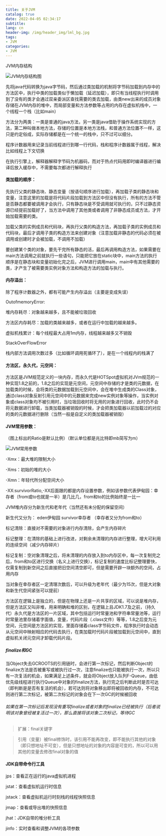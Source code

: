 ```yaml
---
title: 关于JVM
catalog: true
date: 2022-04-05 02:34:17
subtitle: 
lang: cn
header-img: /img/header_img/lml_bg.jpg
tags:
- JVM
categories:
- JVM
---
```


JVM内存结构

![JVM内存结构图](Snipaste_2022-04-20_14-48-49.png)

先将java代码转换为java字节码，然后通过类加载的机制将字节码加载到内存中的方法区中，执行中类的加载类似于懒加载（延迟加载），即只有当线程执行时调用到了没有的类才会通过双亲委派区查找需要的类去加载，由类new出来的成员对象存储在JVM内存的堆中，而局部变量和方法参数等占用的内存在虚拟机栈中，一个线程一个栈（比如main）

方法分为两类：一类是普通的java方法，另一类是java借助于操作系统实现的方法，第二种叫做本地方法，存储的位置是本地方法栈，和普通方法位置不一样，这只是约定俗成，实际存储都是在一个统一的栈中，只不过可以细分。

程序计数器用来记录当前线程进行到哪一行代码，栈和程序计数器属于线程，解决比如线程上下文切换

在执行引擎上，解释器解释字节码为机器码，而对于热点代码用即时编译器进行编译后放入缓存中，不需要每次都进行解释执行

#### 类加载的顺序：

先执行父类的静态块、静态变量（按语句顺序进行加载），再加载子类的静态块和变量，注意这里的加载是将代码片段加载到方法区中但没有执行，所有的方法不管是否静态都要被调用才会执行，只有静态块是不受调用就可执行的，只不过静态资源已经提前加载好了，当方法中调用了其他类或者调用了非静态成员或方法，才开始加载需要的类。

加载父类的实例成员和代码块，再执行父类的构造方法，再加载子类的实例成员和代码块，最后才调用子类的构造方法来创建对象（注意加载非静态的代码必须在被调用或创建时才会被加载，不调用不加载）

要创建某个类的对象，要先干完所有静态的活，最后再调用构造方法，如果需要在main方法调用之前就执行一些语句，只能把它放在static块中，main方法的执行顺序是在静态块和变量初始化完之后，JVM进行调用main，main中有其他需要的类，才产生了被需要类实例对象方法和构造方法的加载与执行。

#### 内存溢出：

除了程序计数器之外，都有可能产生内存溢出（主要是变成失误）

OutofmemoryError:

堆内存耗尽：对象越来越多，且不能被垃圾回收

方法区内存耗尽：加载的类越来越多，或者在运行中加载的越来越多。

虚拟机栈累计：每个线程最大占用1m内存，线程越来越多又不销毁

StackOverFlowError

栈内部方法调用次数过多（比如循环调用死循环了），是在一个线程内的栈满了



#### 方法区，永久代，元空间：

方法区是JVM规范定义的一块内存，而永久代是HOTSpot虚拟机对JVm规范的一种实现1.8之前的，1.8之后的实现是元空间，元空间中存储的才是类的元数据，在加载类的时候，会将类的元数据加载到元空间中，会在堆中生成类的Class对象，通过class对象反射引用元空间中的元数据来完成new实例对象等操作，当实例对象或class对象均不被引用时，当垃圾回收时将无用的对象进行回收，此时仍不会将元数据进行卸载，当类加载器被销毁的时候，才会把类加载器以前加载过的对应的类的元数据进行删除（当然一般是自定义的类加载器被销毁）

#### JVM常用参数：

（图上标出的Ratio是默认比例）（默认单位都是兆比特即mb简写为m）

![JVM常用参数](Snipaste_2022-04-20_17-31-23.png)

-Xmx：最大堆的限制大小

-Xms：初始的堆的大小

-Xmn：年轻代所分配空间大小

-XX:survivorRatio,-XX后面跟的都是内存设置参数，例如该参数代表伊甸园：幸存者（from或to也就是一半）是几比几，from和to的比例始终是一比一

JVM堆内存分为新生代和老年代（当然还有未分配的保留空间）

新生代又分为：	eden伊甸园		survivor幸存者 （幸存者又分为from和to）

标记清除：直接对不需要的对象进行内存清除，会产生内存碎片

标记整理：在清除的基础上进行改进，对剩余未清理的内存进行整理，增大可利用的连续空间（减少内存碎片）

标记复制：空对象清理之后，将未清理的内存放入到to内存区中，每一次复制完之后，from和to区进行交换（名义上进行交换），标记复制的速度比标记整理要快，仅需复制到新空间之后直接把旧空间清空即可，但是需要开辟一块额外的空间，占用内存

当对象在幸存者区一定清理次数后，可以升级为老年代（最少为15次，但是大对象和新生代空间紧张可以提前）



方法区在逻辑上是独立的，但是在物理上还是一片共享的区域，可以说是堆内存，但是方法区又叫非堆，用来明确和堆的区别，在逻辑上且JDK1.7及之前，（持久代）永久代是方法区的一片区域，其中包括运行时常量池和字符串常量池等，运行时常量池里存储着字面值，变量，代码片段（.class文件）等等，1.8之后变为元空间，元空间是方法区的实现，里面存储着class字节码文件，程序执行时会动态从元空间中映射相应的代码去执行，在类加载时代码片段被加载到元空间中，直到虚拟机关闭元空间才卸载代码片段。

##### finalize和GC

当Object失去GCROOTS的引用链时，会进行第一次标记，然后判断Object的finalize方法是否被重写或被执行过一次，注意finalize也只能被执行一次，所以只有一次复活的机会，如果满足上述条件，就会将Object放入队列F-Queue，由低优先级线程进行执行Queue中对象的finalize方法，执行完之后判断此时是否可达（即判断是是否有复活的机会），若可达则将对象移出即将被回收的内存，不可达则进行第二次标记，被第二次标记的对象会在下一次GC的时候被回收

###### 如果在第一次标记后发现没有重写finalize或者对象的finalize已经被执行（后者说明该对象曾经被复活过一次），那么直接将该对象二次标记，等待GC

> 扩展：final关键字

> 引用（变量）被final修饰时，该引用不能再改变，即不能执行其他的对象（即只想地址不可变），但是只想地址的对象的内容是可变的，所以可以用其他的变量去修改final对象的值



#### JDK自带命令行工具

jps：查看正在运行的java虚拟机进程

jstat：查看虚拟机运行时信息

jstack：查看虚拟机运行时刻栈的线程快照信息

jmap：查看或导出堆的快照信息

jhat：JDK自带的堆分析工具

jinfo：实时查看和调整JVM的各项参数



